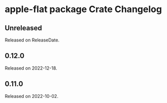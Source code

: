 # apple-flat package Crate Changelog

<!-- next-header -->

## Unreleased

Released on ReleaseDate.

## 0.12.0

Released on 2022-12-18.

## 0.11.0

Released on 2022-10-02.
